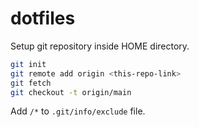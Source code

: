 # dotfiles

Setup git repository inside HOME directory.

```bash
git init
git remote add origin <this-repo-link>
git fetch
git checkout -t origin/main
```

Add `/*` to `.git/info/exclude` file.